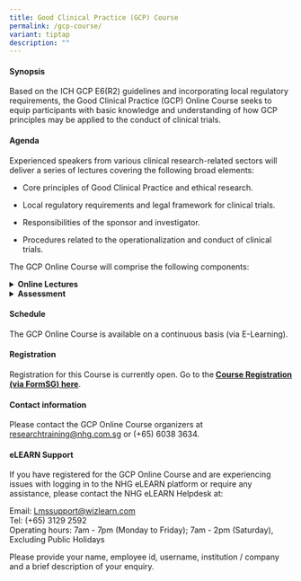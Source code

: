 ```yaml
---
title: Good Clinical Practice (GCP) Course
permalink: /gcp-course/
variant: tiptap
description: ""
---
```

<h4><strong>Synopsis</strong></h4>
<p>Based on the ICH GCP E6(R2) guidelines and incorporating local regulatory
requirements, the Good Clinical Practice (GCP) Online Course seeks to equip
participants with basic knowledge and understanding of how GCP principles
may be applied to the conduct of clinical trials.</p>
<h4><strong>Agenda</strong></h4>
<p>Experienced speakers from various clinical research-related sectors will
deliver a series of lectures covering the following broad elements:</p>
<ul data-tight="true" class="tight">
<li>
<p>Core principles of Good Clinical Practice and ethical research.&nbsp;</p>
</li>
<li>
<p>Local regulatory requirements and legal framework for clinical trials.</p>
</li>
<li>
<p>Responsibilities of the sponsor and investigator.</p>
</li>
<li>
<p>Procedures related to the operationalization and conduct of clinical trials.</p>
</li>
</ul>
<p>The GCP Online Course will comprise the following components:</p>
<div data-type="detailGroup" class="isomer-accordion isomer-accordion-white">
<details class="isomer-details">
<summary><strong>Online Lectures</strong>
</summary>
<div data-type="detailsContent" class="isomer-details-content">
<ul data-tight="true" class="tight">
<li>
<p>There are 15 online lectures which will cover the fundamental topics in
Good Clinical Practice and are narrated by subject matter experts.</p>
</li>
</ul>
<p></p>
</div>
</details>
<details class="isomer-details">
<summary><strong>Assessment</strong>
</summary>
<div data-type="detailsContent" class="isomer-details-content">
<ul data-tight="true" class="tight">
<li>
<p>Participants are required to complete an online quiz comprising 53 questions
after completing the online and supplementary lectures.</p>
</li>
<li>
<p>The online quiz will incorporate information from both the online and
supplementary lectures.</p>
</li>
<li>
<p><strong>When a participant is confirmed, he/she will be given 1 month access to complete the online lectures and assessment.</strong>
</p>
</li>
<li>
<p>An E-Certificate of Achievement will be awarded to participants who achieve
a minimum passing score of 75%.</p>
<p></p>
</li>
</ul>
</div>
</details>
</div>
<p></p>
<h4><strong>Schedule</strong></h4>
<p>The GCP Online Course is available on a continuous basis (via E-Learning).
<br>
</p>
<h4><strong>Registration</strong></h4>
<p>Registration for this Course is currently open. Go to the<strong> <a href="https://form.gov.sg/65d83d15623fb2fc7df0f07c" rel="noopener nofollow" target="_blank">Course Registration (via FormSG) here</a></strong>.</p>
<p></p>
<h4><strong>Contact information</strong></h4>
<p>Please contact the GCP Online Course organizers at <a href="mailto:researchtraining@nhg.com.sg" rel="noopener noreferrer nofollow" target="_blank">researchtraining@nhg.com.sg</a> or
(+65) 6038 3634.</p>
<p></p>
<h4><strong>eLEARN Support</strong></h4>
<p>If you have registered for the GCP Online Course and are experiencing
issues with logging in to the NHG eLEARN platform or require any assistance,
please contact the NHG eLEARN Helpdesk at:</p>
<p>Email: <a href="mailto:Lmssupport@wizlearn.com" rel="noopener noreferrer nofollow" target="_blank">Lmssupport@wizlearn.com</a> 
<br>Tel: (+65) 3129 2592
<br>Operating hours: 7am - 7pm (Monday to Friday); 7am - 2pm (Saturday), Excluding
Public Holidays</p>
<p>Please provide your name, employee id, username, institution / company
and a brief description of your enquiry.</p>
<p></p>
<p></p>
<p></p>